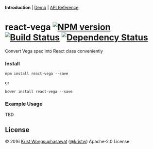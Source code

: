 **Introduction** |
[Demo](https://kristw.github.io/react-vega) |
[API Reference](https://github.com/kristw/react-vega/blob/master/docs/api.md)

# react-vega [![NPM version][npm-image]][npm-url] [![Build Status][travis-image]][travis-url] [![Dependency Status][daviddm-image]][daviddm-url]

Convert Vega spec into React class conveniently

### Install

```
npm install react-vega --save
```

or

```
bower install react-vega --save
```

### Example Usage

TBD

## License

© 2016 [Krist Wongsuphasawat](http://kristw.yellowpigz.com)  ([@kristw](https://twitter.com/kristw)) Apache-2.0 License

[npm-image]: https://badge.fury.io/js/react-vega.svg
[npm-url]: https://npmjs.org/package/react-vega
[travis-image]: https://travis-ci.org/kristw/react-vega.svg?branch=master
[travis-url]: https://travis-ci.org/kristw/react-vega
[daviddm-image]: https://david-dm.org/kristw/react-vega.svg?theme=shields.io
[daviddm-url]: https://david-dm.org/kristw/react-vega